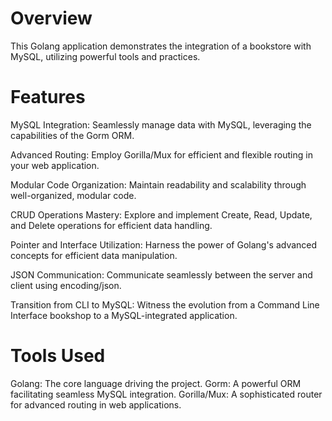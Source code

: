 # Overview
This Golang application demonstrates the integration of a bookstore with MySQL, utilizing powerful tools and practices.

# Features
MySQL Integration: Seamlessly manage data with MySQL, leveraging the capabilities of the Gorm ORM.

Advanced Routing: Employ Gorilla/Mux for efficient and flexible routing in your web application.

Modular Code Organization: Maintain readability and scalability through well-organized, modular code.

CRUD Operations Mastery: Explore and implement Create, Read, Update, and Delete operations for efficient data handling.

Pointer and Interface Utilization: Harness the power of Golang's advanced concepts for efficient data manipulation.

JSON Communication: Communicate seamlessly between the server and client using encoding/json.

Transition from CLI to MySQL: Witness the evolution from a Command Line Interface bookshop to a MySQL-integrated application.


# Tools Used

Golang: The core language driving the project.
Gorm: A powerful ORM facilitating seamless MySQL integration.
Gorilla/Mux: A sophisticated router for advanced routing in web applications.
